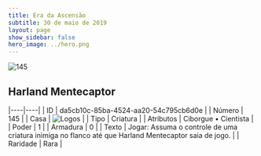 ```yaml
---
title: Era da Ascensão
subtitle: 30 de maio de 2019
layout: page
show_sidebar: false
hero_image: ../hero.png
---
```


![145](https://cdn.keyforgegame.com/media/card_front/pt/435_145_XCWRPQ2JFX69_pt.png)

## Harland Mentecaptor

|----|----|
| ID | da5cb10c-85ba-4524-aa20-54c795cb6d0e |
| Número | 145 |
| Casa | ![Logos](https://archonarcana.com/images/thumb/c/ce/Logos.png/22px-Logos.png "Logos") |
| Tipo | Criatura |
| Atributos | Ciborgue • Cientista |
| Poder | 1 |
| Armadura | 0 |
| Texto | Jogar: Assuma o controle de uma criatura inimiga no flanco até que Harland Mentecaptor saia de jogo. |
| Raridade | Rara |
